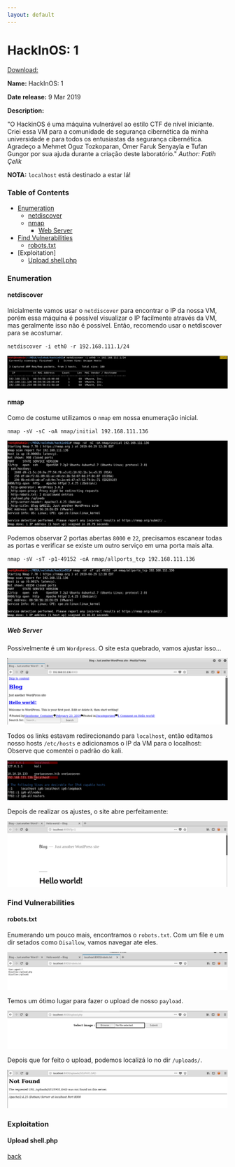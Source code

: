 ```yaml
---
layout: default
---
```


# HackInOS: 1

[Download:](https://www.vulnhub.com/entry/hackinos-1,295/)


**Name:** HackInOS: 1

**Date release:** 9 Mar 2019

**Description:**

"O HackinOS é uma máquina vulnerável ao estilo CTF de nível iniciante. Criei essa VM para a comunidade de segurança cibernética da minha universidade e para todos os entusiastas da segurança cibernética. Agradeço a Mehmet Oguz Tozkoparan, Ömer Faruk Senyayla e Tufan Gungor por sua ajuda durante a criação deste laboratório." _Author: Fatih Çelik_

**NOTA:** `localhost` está destinado a estar lá!

### Table of Contents

- [Enumeration](#enumeration)
    - [netdiscover](#netdiscover)
    - [nmap](#nmap)
        - [Web Server](#web-server)
- [Find Vulnerabilities](#find-vulnerabilities)
    - [robots.txt](#robots.txt)
- [Exploitation]
    - [Upload shell.php](#Upload-shell.php)

### Enumeration

#### netdiscover

Inicialmente vamos usar o `netdiscover` para encontrar o IP da nossa VM, porém essa máquina é possível visualizar o IP facilmente através da VM, mas geralmente isso não é  possível. Então, recomendo usar o netdiscover para se acostumar.

```
netdiscover -i eth0 -r 192.168.111.1/24
```

![netdiscover1](https://raw.githubusercontent.com/PentestMafia/Vulnhub/master/assets/images/hackinos1/netdiscover.png)

#### nmap

Como de costume utilizamos o `nmap` em nossa enumeração inicial.

```
nmap -sV -sC -oA nmap/initial 192.168.111.136
```
![nmapinitial](https://raw.githubusercontent.com/PentestMafia/Vulnhub/master/assets/images/hackinos1/nmapinit.png)

Podemos observar 2 portas abertas `8000` e `22`, precisamos escanear todas as portas e verificar se existe um outro serviço em uma porta mais alta.

```
nmap -sV -sT -p1-49152 -oA nmap/allports_tcp 192.168.111.136
```

![allports_tcp](https://raw.githubusercontent.com/PentestMafia/Vulnhub/master/assets/images/hackinos1/allports_tcp.png)

##### Web Server

Possivelmente é um `Wordpress`. O site esta quebrado, vamos ajustar isso...

![wordpress](https://raw.githubusercontent.com/PentestMafia/Vulnhub/master/assets/images/hackinos1/wordpress.png)

Todos os links estavam redirecionando para `localhost`, então editamos nosso hosts `/etc/hosts` e adicionamos o IP da VM  para o localhost: Observe que comentei o padrão do kali.

![localhost1](https://raw.githubusercontent.com/PentestMafia/Vulnhub/master/assets/images/hackinos1/localhost.png)

Depois de realizar os ajustes, o site abre perfeitamente:

![site](https://raw.githubusercontent.com/PentestMafia/Vulnhub/master/assets/images/hackinos1/site.png)

### Find Vulnerabilities

#### robots.txt

Enumerando um pouco mais, encontramos o `robots.txt`. Com um file e um dir setados como `Disallow`, vamos navegar ate eles.

![robots](https://raw.githubusercontent.com/PentestMafia/Vulnhub/master/assets/images/hackinos1/robots.png)

Temos um ótimo lugar para fazer o upload de nosso `payload`.

![upload](https://raw.githubusercontent.com/PentestMafia/Vulnhub/master/assets/images/hackinos1/upload.png)

Depois que for feito o upload, podemos localizá lo no dir `/uploads/`.

![uploads](https://raw.githubusercontent.com/PentestMafia/Vulnhub/master/assets/images/hackinos1/uploads.png)

### Exploitation

#### Upload shell.php



[back](../index.md)
